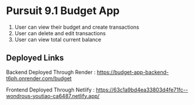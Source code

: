 # Pursuit 9.1 Budget App

1. User can view their budget and create transactions 
2. User can delete and edit transactions
3. User can view total current balance 

## Deployed Links
Backend Deployed Through Render : https://budget-app-backend-t6ph.onrender.com/budget

Frontend Deployed Through Netlify : https://63c1a9bd4ea33803d4fe71fc--wondrous-youtiao-ca6487.netlify.app/
